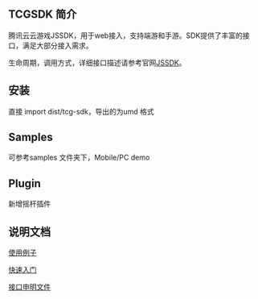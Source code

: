 ## TCGSDK 简介
腾讯云云游戏JSSDK，用于web接入，支持端游和手游。SDK提供了丰富的接口，满足大部分接入需求。

生命周期，调用方式，详细接口描述请参考官网[JSSDK](https://cloud.tencent.com/document/product/1162/46134)。
## 安装

直接 import dist/tcg-sdk，导出的为umd 格式

## Samples

可参考samples 文件夹下，Mobile/PC demo

## Plugin

新增摇杆插件

## 说明文档

[使用例子](samples/)

[快速入门](https://cloud.tencent.com/document/product/1162/46135)

[接口申明文件](dist/tcg-sdk//index.d.ts)

